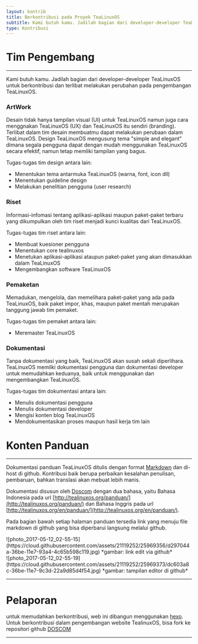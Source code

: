 ```yaml
---
layout: kontrib
title: Berkontribusi pada Proyek TeaLinuxOS
subtitle: Kami butuh kamu. Jadilah bagian dari developer-developer TeaLinuxOS untuk berkontribusi dan terlibat melakukan perubahan pada pengembangan TeaLinuxOS. Meskipun kamu bukan seorang programmer, kamu bisa berkontribusi dan membuat perubahan.
type: Kontribusi
---
```


<!-- !!!!!!!!!!!!!!
!
!
!   Tolong jangan hapus judul yang ada tag #
!
!
!!!!!!!!!!!!!!!!!!!! -->

# Tim Pengembang

---

Kami butuh kamu. Jadilah bagian dari developer-developer TeaLinuxOS untuk berkontribusi dan terlibat melakukan perubahan pada pengembangan TeaLinuxOS.

### ArtWork

Desain tidak hanya tampilan visual (UI) untuk TeaLinuxOS namun juga cara menggnakan TeaLinuxOS (UX) dan TeaLinuxOS itu sendiri (branding). Terlibat dalam tim desain membuatmu dapat melakukan perubaan dalam TeaLinuxOS. Design TeaLinuxOS mengusung tema "simple and elegant" dimana segala pengguna dapat dengan mudah menggunakan TeaLinuxOS secara efektif, namun tetap memliki tampilan yang bagus.

Tugas-tugas tim design antara lain:

- Menentukan tema antarmuka TeaLinuxOS (warna, font, icon dll)
- Menentukan guideline design
- Melakukan penelitian pengguna (user research)

### Riset

Informasi-infomasi tentang aplikasi-aplikasi maupun paket-paket terbaru yang dikumpulkan oleh tim riset menjadi kunci kualitas dari TeaLinuxOS.

Tugas-tugas tim riset antara lain:

- Membuat kuesioner pengguna
- Menentukan core tealinuxos
- Menetukan aplikasi-aplikasi ataupun paket-paket yang akan dimasukkan dalam TeaLinuxOS
- Mengembangkan software TeaLinuxOS

### Pemaketan

Memadukan, mengelola, dan memelihara paket-paket yang ada pada TeaLinuxOS, baik paket impor, khas, maupun paket mentah merupakan tanggung jawab tim pemaket.

Tugas-tugas tim pemaket antara lain:

- Meremaster TeaLinuxOS

### Dokumentasi

Tanpa dokumentasi yang baik, TeaLinuxOS akan susah sekali diperlihara. TeaLinuxOS memilki dokumentasi pengguna dan dokumentasi developer untuk memudahkan keduanya, baik untuk menggunakan dan mengembangkan TeaLinuxOS.

Tugas-tugas tim dokumentasi antara lain:

- Menulis dokumentasi pengguna
- Menulis dokumentasi developer
- Mengisi konten blog TeaLinuxOS
- Mendokumentasikan proses maupun hasil kerja tim lain


# Konten Panduan

---

Dokumentasi panduan TeaLinuxOS ditulis dengan format [Markdown](https://guides.github.com/features/mastering-markdown/) dan di-host di github. Kontribusi baik berupa perbaikan kesalahan penulisan, pembaruan, bahkan translasi akan mebuat lebih manis.

Dokumentasi disusun oleh [Doscom](http://doscom.org) dengan dua bahasa, yaitu Bahasa Indonesia pada url [http://tealinuxos.org/panduan/](http://tealinuxos.org/panduan/) dan Bahasa Inggris pada url [http://tealinuxos.org/en/panduan/](http://tealinuxos.org/en/panduan/).

Pada bagian bawah setiap halaman panduan tersedia link yang menuju file markdown di github yang bisa diperbarui langsung melalui github.

<div class="row center-xs">
    <div class="col-xs-12 col-md-10">
    ![photo_2017-05-12_02-55-15](https://cloud.githubusercontent.com/assets/21119252/25969356/d297044a-36be-11e7-93a4-4c65b598c119.jpg)
    *gambar: link edit via github*
    </div>
</div>

<div class="row center-xs">
    <div class="col-xs-12 col-md-10">
    ![photo_2017-05-12_02-55-19](https://cloud.githubusercontent.com/assets/21119252/25969373/dc603a8c-36be-11e7-9c3d-22a9d85d4f54.jpg)
    *gambar: tampilan editor di github*
    </div>
</div>



---
# Pelaporan

untuk memudahkan berkontribusi, web ini dibangun menggunakan [hexo](https://hexo.io/). Untuk berkontribusi dalam pengembangan website TealinuxOS, bisa fork ke repositori github [DOSCOM](https://github.com/DOSCOM/tealinuxos.org)


---
